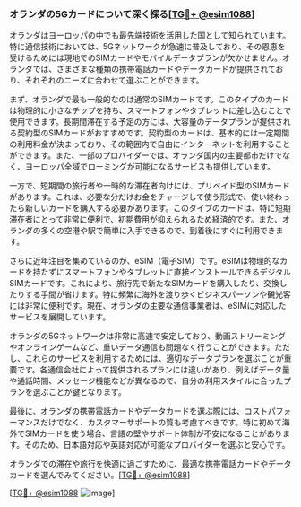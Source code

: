 ### オランダの5Gカードについて深く探る[[TG💪+ @esim1088](https://t.me/s/esim1088)]

オランダはヨーロッパの中でも最先端技術を活用した国として知られています。特に通信技術においては、5Gネットワークが急速に普及しており、その恩恵を受けるためには現地でのSIMカードやモバイルデータプランが欠かせません。オランダでは、さまざまな種類の携帯電話カードやデータカードが提供されており、それぞれのニーズに合わせて選ぶことができます。

まず、オランダで最も一般的なのは通常のSIMカードです。このタイプのカードは物理的に小さなチップを持ち、スマートフォンやタブレットに差し込むことで使用できます。長期間滞在する予定の方には、大容量のデータプランが提供される契約型のSIMカードがおすすめです。契約型のカードは、基本的には一定期間の利用料金が決まっており、その範囲内で自由にインターネットを利用することができます。また、一部のプロバイダーでは、オランダ国内の主要都市だけでなく、ヨーロッパ全域でローミングが可能になるサービスも提供しています。

一方で、短期間の旅行者や一時的な滞在者向けには、プリペイド型のSIMカードがあります。これは、必要な分だけお金をチャージして使う形式で、使い終わったら新しいカードを購入する必要があります。このタイプのカードは、特に短期滞在者にとって非常に便利で、初期費用が抑えられるため経済的です。また、オランダの多くの空港や駅で簡単に入手できるので、到着後にすぐに利用できます。

さらに近年注目を集めているのが、eSIM（電子SIM）です。eSIMは物理的なカードを持たずにスマートフォンやタブレットに直接インストールできるデジタルSIMカードです。これにより、旅行先で新たなSIMカードを購入したり、交換したりする手間が省けます。特に頻繁に海外を渡り歩くビジネスパーソンや観光客には非常に便利です。現在、オランダの主要な通信事業者は、eSIMに対応したサービスを展開しています。

オランダの5Gネットワークは非常に高速で安定しており、動画ストリーミングやオンラインゲームなど、重いデータ通信も問題なく行うことができます。ただし、これらのサービスを利用するためには、適切なデータプランを選ぶことが重要です。各通信会社によって提供されるプランには違いがあり、例えばデータ量や通話時間、メッセージ機能などが異なるので、自分の利用スタイルに合ったプランを選ぶことが鍵となります。

最後に、オランダの携帯電話カードやデータカードを選ぶ際には、コストパフォーマンスだけでなく、カスタマーサポートの質も考慮すべきです。特に初めて海外でSIMカードを使う場合、言語の壁やサポート体制が不安になることがあります。そのため、日本語対応や英語対応が可能なプロバイダーを選ぶと安心です。

オランダでの滞在や旅行を快適に過ごすために、最適な携帯電話カードやデータカードを選んでみてください。[[TG💪+ @esim1088](https://t.me/s/esim1088)]

[[TG💪+ @esim1088](https://t.me/s/esim1088) ![Image](https://i.postimg.cc/Y0z9fWf4/image.png)]